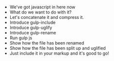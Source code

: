 * We've got javascript in here now
* What do we want to do with it?
* Let's concatenate it and compress it.
* Introduce gulp-include
* Introduce gulp-uglify
* Introduce gulp-rename
* Run gulp js
* Show how the file has been renamed
* Show how the file has been split up and uglified
* Just include it in your markup and it's good to go!